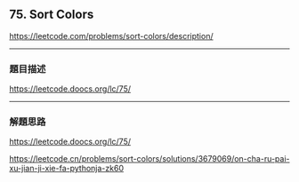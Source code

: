## 75. Sort Colors

https://leetcode.com/problems/sort-colors/description/

****

### 題目描述

https://leetcode.doocs.org/lc/75/

****

### 解題思路

https://leetcode.doocs.org/lc/75/

https://leetcode.cn/problems/sort-colors/solutions/3679069/on-cha-ru-pai-xu-jian-ji-xie-fa-pythonja-zk60